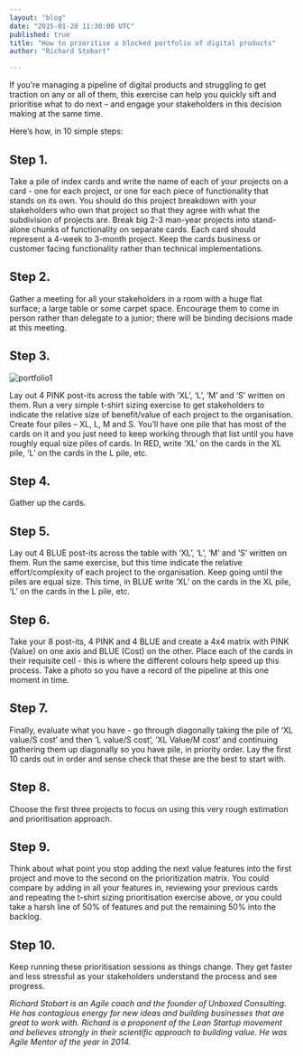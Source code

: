 ```yaml
---
layout: "blog"
date: "2015-01-20 11:30:00 UTC"
published: true
title: "How to prioritise a blocked portfolio of digital products"
author: "Richard Stobart"

---
```


If you’re managing a pipeline of digital products and struggling to get traction on any or all of them, this exercise can help you quickly sift and prioritise what to do next – and engage your stakeholders in this decision making at the same time.  
  
 Here’s how, in 10 simple steps:

## Step 1.
 Take a pile of index cards and write the name of each of your projects on a card - one for each project, or one for each piece of functionality that stands on its own. You should do this project breakdown with your stakeholders who own that project so that they agree with what the subdivision of projects are. Break big 2-3 man-year projects into stand-alone chunks of functionality on separate cards. Each card should represent a 4-week to 3-month project. Keep the cards business or customer facing functionality rather than technical implementations.  
  

## Step 2.
 Gather a meeting for all your stakeholders in a room with a huge flat surface; a large table or some carpet space. Encourage them to come in person rather than delegate to a junior; there will be binding decisions made at this meeting.  
  
  

## Step 3.
  ![portfolio1](http://i1291.photobucket.com/albums/b548/grammccram/ScreenShot2015-01-19at170806\_zpsc8df8cab.png)  
 Lay out 4 PINK post-its across the table with ‘XL’, ‘L’, ‘M’ and ‘S’ written on them. Run a very simple t-shirt sizing exercise to get stakeholders to indicate the relative size of benefit/value of each project to the organisation. Create four piles – XL, L, M and S. You’ll have one pile that has most of the cards on it and you just need to keep working through that list until you have roughly equal size piles of cards. In RED, write ‘XL’ on the cards in the XL pile, ‘L’ on the cards in the L pile, etc.  
  

## Step 4.
 Gather up the cards.  
  

## Step 5.
 Lay out 4 BLUE post-its across the table with ‘XL’, ‘L’, ‘M’ and ‘S’ written on them. Run the same exercise, but this time indicate the relative effort/complexity of each project to the organisation. Keep going until the piles are equal size. This time, in BLUE write ‘XL’ on the cards in the XL pile, ‘L’ on the cards in the L pile, etc.  
  

## Step 6.
 Take your 8 post-its, 4 PINK and 4 BLUE and create a 4x4 matrix with PINK (Value) on one axis and BLUE (Cost) on the other. Place each of the cards in their requisite cell - this is where the different colours help speed up this process. Take a photo so you have a record of the pipeline at this one moment in time.  
  

## Step 7.
 Finally, evaluate what you have - go through diagonally taking the pile of ‘XL value/S cost’ and then ‘L value/S cost’, ‘XL Value/M cost’ and continuing gathering them up diagonally so you have pile, in priority order. Lay the first 10 cards out in order and sense check that these are the best to start with.  
  

## Step 8.
 Choose the first three projects to focus on using this very rough estimation and prioritisation approach.  
  

## Step 9.
 Think about what point you stop adding the next value features into the first project and move to the second on the prioritization matrix. You could compare by adding in all your features in, reviewing your previous cards and repeating the t-shirt sizing prioritisation exercise above, or you could take a harsh line of 50% of features and put the remaining 50% into the backlog.  
  

## Step 10.
 Keep running these prioritisation sessions as things change. They get faster and less stressful as your stakeholders understand the process and see progress.  
  
_Richard Stobart is an Agile coach and the founder of Unboxed Consulting. He has contagious energy for new ideas and building businesses that are great to work with. Richard is a proponent of the Lean Startup movement and believes strongly in their scientific approach to building value. He was Agile Mentor of the year in 2014._

